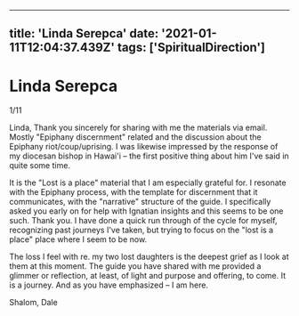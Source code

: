 
---
title: 'Linda Serepca'
date: '2021-01-11T12:04:37.439Z'
tags: ['SpiritualDirection']
---

<!-- Exported from TiddlyWiki at 19:18, 22nd October 2022 -->

# Linda Serepca

1/11

Linda,
Thank you sincerely for sharing with me the materials via email. Mostly "Epiphany discernment" related and the discussion about the Epiphany riot/coup/uprising. I was likewise impressed by the response of my diocesan bishop in Hawai'i – the first positive thing about him I've said in quite some time.

It is the "Lost is a place" material that I am especially grateful for. I resonate with the Epiphany process, with the template for discernment that it communicates, with the "narrative" structure of the guide. I specifically asked you early on for help with Ignatian insights and this seems to be one such. Thank you. I have done a quick run through of the cycle for myself, recognizing past journeys I've taken, but trying to focus on the "lost is a place" place where I seem to be now.

The loss I feel with re. my two lost daughters is the deepest grief as I look at them at this moment. The guide you have shared with me provided a glimmer or reflection, at least, of light and purpose and offering, to come. It is a journey. And as you have emphasized – I am here.

Shalom,
Dale
